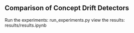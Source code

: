 ## Comparison of Concept Drift Detectors

Run the experiments: run_experiments.py
view the results: results/results.ipynb